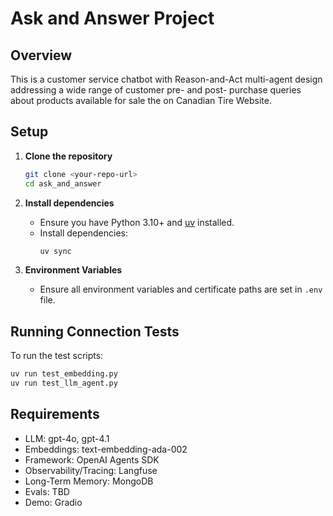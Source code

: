 # Ask and Answer Project

## Overview

This is a customer service chatbot with Reason-and-Act multi-agent design addressing a wide range of customer pre- and post- purchase queries about products available for sale the on Canadian Tire Website.

## Setup

1. **Clone the repository**
   ```sh
   git clone <your-repo-url>
   cd ask_and_answer
   ```

2. **Install dependencies**
   - Ensure you have Python 3.10+ and [uv](https://github.com/astral-sh/uv) installed.
   - Install dependencies:
     ```sh
     uv sync
     ```

3. **Environment Variables**
   - Ensure all environment variables and certificate paths are set in `.env` file.


## Running Connection Tests

To run the test scripts:
```sh
uv run test_embedding.py
uv run test_llm_agent.py
```

## Requirements

- LLM: gpt-4o, gpt-4.1
- Embeddings: text-embedding-ada-002
- Framework: OpenAI Agents SDK
- Observability/Tracing: Langfuse
- Long-Term Memory: MongoDB
- Evals: TBD
- Demo: Gradio



